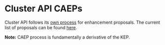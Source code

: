 # Cluster API CAEPs

Cluster API follows its [own process](https://cluster-api.sigs.k8s.io/contributing#proposal-process-caep) for enhancement proposals.
The current list of proposals can be found [here](https://sigs.k8s.io/cluster-api/docs/proposals).

**Note:** CAEP process is fundamentally a derivative of the KEP.